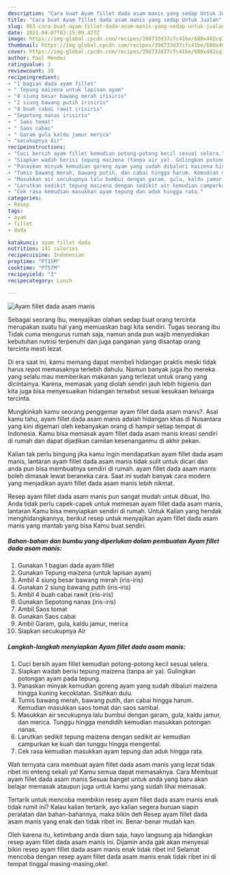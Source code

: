 ```yaml
---
description: "Cara buat Ayam fillet dada asam manis yang sedap Untuk Jualan"
title: "Cara buat Ayam fillet dada asam manis yang sedap Untuk Jualan"
slug: 963-cara-buat-ayam-fillet-dada-asam-manis-yang-sedap-untuk-jualan
date: 2021-04-07T02:15:09.427Z
image: https://img-global.cpcdn.com/recipes/39d733d37cfc41be/680x482cq70/ayam-fillet-dada-asam-manis-foto-resep-utama.jpg
thumbnail: https://img-global.cpcdn.com/recipes/39d733d37cfc41be/680x482cq70/ayam-fillet-dada-asam-manis-foto-resep-utama.jpg
cover: https://img-global.cpcdn.com/recipes/39d733d37cfc41be/680x482cq70/ayam-fillet-dada-asam-manis-foto-resep-utama.jpg
author: Paul Mendez
ratingvalue: 3
reviewcount: 10
recipeingredient:
- "1 bagian dada ayam fillet"
- " Tepung maizena untuk lapisan ayam"
- "4 siung besar bawang merah irisiris"
- "2 siung bawang putih irisiris"
- "4 buah cabai rawit irisiris"
- "Sepotong nanas irisiris"
- " Saos tomat"
- " Saos cabai"
- " Garam gula kaldu jamur merica"
- "secukupnya Air"
recipeinstructions:
- "Cuci bersih ayam fillet kemudian potong-potong kecil sesuai selera."
- "Siapkan wadah berisi tepung maizena (tanpa air ya). Gulingkan potongan ayam pada tepung."
- "Panaskan minyak kemudian goreng ayam yang sudah dibaluri maizena hingga kuning kecoklatan. Sisihkan dulu."
- "Tumis bawang merah, bawang putih, dan cabai hingga harum. Kemudian masukkan saos tomat dan saos sambal."
- "Masukkan air secukupnya lalu bumbui dengan garam, gula, kaldu jamur, dan merica. Tunggu hingga mendidih kemudian masukkan potongan nanas."
- "Larutkan sedikit tepung maizena dengan sedikit air kemudian campurkan ke kuah dan tunggu hingga mengental."
- "Cek rasa kemudian masukkan ayam tepung dan aduk hingga rata."
categories:
- Resep
tags:
- ayam
- fillet
- dada

katakunci: ayam fillet dada 
nutrition: 141 calories
recipecuisine: Indonesian
preptime: "PT15M"
cooktime: "PT57M"
recipeyield: "3"
recipecategory: Lunch

---
```



![Ayam fillet dada asam manis](https://img-global.cpcdn.com/recipes/39d733d37cfc41be/680x482cq70/ayam-fillet-dada-asam-manis-foto-resep-utama.jpg)

Sebagai seorang ibu, menyajikan olahan sedap buat orang tercinta merupakan suatu hal yang memuaskan bagi kita sendiri. Tugas seorang ibu Tidak cuma mengurus rumah saja, namun anda pun wajib menyediakan kebutuhan nutrisi terpenuhi dan juga panganan yang disantap orang tercinta mesti lezat.

Di era  saat ini, kamu memang dapat membeli hidangan praktis meski tidak harus repot memasaknya terlebih dahulu. Namun banyak juga lho mereka yang selalu mau memberikan makanan yang terlezat untuk orang yang dicintainya. Karena, memasak yang diolah sendiri jauh lebih higienis dan kita juga bisa menyesuaikan hidangan tersebut sesuai kesukaan keluarga tercinta. 



Mungkinkah kamu seorang penggemar ayam fillet dada asam manis?. Asal kamu tahu, ayam fillet dada asam manis adalah hidangan khas di Nusantara yang kini digemari oleh kebanyakan orang di hampir setiap tempat di Indonesia. Kamu bisa memasak ayam fillet dada asam manis kreasi sendiri di rumah dan dapat dijadikan camilan kesenanganmu di akhir pekan.

Kalian tak perlu bingung jika kamu ingin mendapatkan ayam fillet dada asam manis, lantaran ayam fillet dada asam manis tidak sulit untuk dicari dan anda pun bisa membuatnya sendiri di rumah. ayam fillet dada asam manis boleh dimasak lewat beraneka cara. Saat ini sudah banyak cara modern yang menjadikan ayam fillet dada asam manis lebih nikmat.

Resep ayam fillet dada asam manis pun sangat mudah untuk dibuat, lho. Anda tidak perlu capek-capek untuk memesan ayam fillet dada asam manis, lantaran Kamu bisa menyiapkan sendiri di rumah. Untuk Kalian yang hendak menghidangkannya, berikut resep untuk menyajikan ayam fillet dada asam manis yang mantab yang bisa Kamu buat sendiri.

<!--inarticleads1-->

##### Bahan-bahan dan bumbu yang diperlukan dalam pembuatan Ayam fillet dada asam manis:

1. Gunakan 1 bagian dada ayam fillet
1. Gunakan  Tepung maizena (untuk lapisan ayam)
1. Ambil 4 siung besar bawang merah (iris-iris)
1. Gunakan 2 siung bawang putih (iris-iris)
1. Ambil 4 buah cabai rawit (iris-iris)
1. Gunakan Sepotong nanas (iris-iris)
1. Ambil  Saos tomat
1. Gunakan  Saos cabai
1. Ambil  Garam, gula, kaldu jamur, merica
1. Siapkan secukupnya Air




<!--inarticleads2-->

##### Langkah-langkah menyiapkan Ayam fillet dada asam manis:

1. Cuci bersih ayam fillet kemudian potong-potong kecil sesuai selera.
1. Siapkan wadah berisi tepung maizena (tanpa air ya). Gulingkan potongan ayam pada tepung.
1. Panaskan minyak kemudian goreng ayam yang sudah dibaluri maizena hingga kuning kecoklatan. Sisihkan dulu.
1. Tumis bawang merah, bawang putih, dan cabai hingga harum. Kemudian masukkan saos tomat dan saos sambal.
1. Masukkan air secukupnya lalu bumbui dengan garam, gula, kaldu jamur, dan merica. Tunggu hingga mendidih kemudian masukkan potongan nanas.
1. Larutkan sedikit tepung maizena dengan sedikit air kemudian campurkan ke kuah dan tunggu hingga mengental.
1. Cek rasa kemudian masukkan ayam tepung dan aduk hingga rata.




Wah ternyata cara membuat ayam fillet dada asam manis yang lezat tidak ribet ini enteng sekali ya! Kamu semua dapat memasaknya. Cara Membuat ayam fillet dada asam manis Sesuai banget untuk anda yang baru akan belajar memasak ataupun juga untuk kamu yang sudah lihai memasak.

Tertarik untuk mencoba membikin resep ayam fillet dada asam manis enak tidak rumit ini? Kalau kalian tertarik, ayo kalian segera buruan siapin peralatan dan bahan-bahannya, maka bikin deh Resep ayam fillet dada asam manis yang enak dan tidak ribet ini. Benar-benar mudah kan. 

Oleh karena itu, ketimbang anda diam saja, hayo langsung aja hidangkan resep ayam fillet dada asam manis ini. Dijamin anda gak akan menyesal bikin resep ayam fillet dada asam manis enak tidak ribet ini! Selamat mencoba dengan resep ayam fillet dada asam manis enak tidak ribet ini di tempat tinggal masing-masing,oke!.

